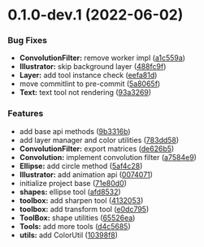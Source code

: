 # 0.1.0-dev.1 (2022-06-02)


### Bug Fixes

* **ConvolutionFilter:** remove worker impl ([a1c559a](https://github.com/CesiumLabs/illustrator/commit/a1c559ab5e37e2705569cb302de2d25d6bcdfa5e))
* **Illustrator:** skip background layer ([488fc9f](https://github.com/CesiumLabs/illustrator/commit/488fc9f7325f2a6c63f9e5d61faf21ece82f2ec7))
* **Layer:** add tool instance check ([eefa81d](https://github.com/CesiumLabs/illustrator/commit/eefa81d88ff32235cc22c21557dbafd756b3876c))
* move commitlint to pre-commit ([5a8065f](https://github.com/CesiumLabs/illustrator/commit/5a8065f9d9c6063bfa70e7c944f95b85f9bad345))
* **Text:** text tool not rendering ([93a3269](https://github.com/CesiumLabs/illustrator/commit/93a326972e7d33d48426fd5bf03cc6d7527acfc7))


### Features

* add base api methods ([9b3316b](https://github.com/CesiumLabs/illustrator/commit/9b3316b327353bd01d46b2dd4fb1a5e83ca7dd3b))
* add layer manager and color utilities ([783dd58](https://github.com/CesiumLabs/illustrator/commit/783dd588bcc36807651df6b68769e9685793b60c))
* **ConvolutionFilter:** export matrices ([de626b5](https://github.com/CesiumLabs/illustrator/commit/de626b5b4ba3a8a2d84151b918ded286bd0db6a7))
* **Convolution:** implement convolution filter ([a7584e9](https://github.com/CesiumLabs/illustrator/commit/a7584e92509b5a6840ece734560eee7016437846))
* **Ellipse:** add circle method ([5af4c28](https://github.com/CesiumLabs/illustrator/commit/5af4c28cc69ee65f87c266d7d776a645bd36adda))
* **Illustrator:** add animation api ([0074071](https://github.com/CesiumLabs/illustrator/commit/0074071dc4d7265caefab5e94db27460280c8a65))
* initialize project base ([71e80d0](https://github.com/CesiumLabs/illustrator/commit/71e80d0a9dc4c20c45f4e2c2b09d9a8a6e9a77ee))
* **shapes:** ellipse tool ([afd8532](https://github.com/CesiumLabs/illustrator/commit/afd85326862128dcfe4c8fc2afdb78156506d765))
* **toolbox:** add sharpen tool ([4132053](https://github.com/CesiumLabs/illustrator/commit/413205398ef95da147db1999d5a1e0aaa2c3c857))
* **toolbox:** add transform tool ([e0dc795](https://github.com/CesiumLabs/illustrator/commit/e0dc795ef00d3eebd40c37f1446b2dd1c3265844))
* **ToolBox:** shape utilities ([65526ea](https://github.com/CesiumLabs/illustrator/commit/65526ea228b4b09c31868bd7101f7eace709dffd))
* **Tools:** add more tools ([d4c5685](https://github.com/CesiumLabs/illustrator/commit/d4c5685f2c4e77947d7e81b7d6a102a16cb98000))
* **utils:** add ColorUtil ([10398f8](https://github.com/CesiumLabs/illustrator/commit/10398f8096af677f043baeb767137742b3c293c9))



